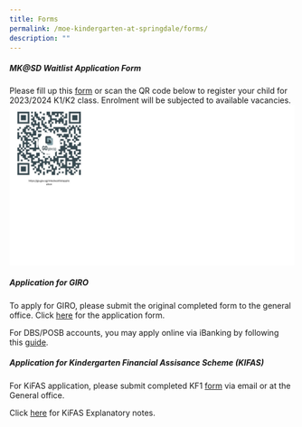 ```yaml
---
title: Forms
permalink: /moe-kindergarten-at-springdale/forms/
description: ""
---
```

##### MK@SD Waitlist Application Form
Please fill up this [form](https://www.form.gov.sg/63da2b35bef23b0011b34d73) or scan the QR code below to register your child for 2023/2024 K1/K2 class. Enrolment will be subjected to available vacancies.
![](/images/waitlist%20qr%20code_updated.jpg)

##### **Application for GIRO**
To apply for GIRO, please submit the original completed form to the general office. Click [here](/files/GIRO%20for%20payment%20of%20MK%20fee%20non-DBSPOSBacct.pdf) for the application form.

For DBS/POSB accounts, you may apply online via iBanking by following this [guide](/files/Steps%20to%20apply%20GIRO%20online%20for%20DBS%20and%20POSB%20accounts.pdf).

##### **Application for Kindergarten Financial Assisance Scheme (KIFAS)**
For KiFAS application, please submit completed KF1 [form](/files/KF1%20-%20Enrolment%20and%20KiFAS%20Application%20(1%20Jan%202022).pdf) via email or at the General office.

Click [here](/files/KiFAS%20Explanatory%20Notes%20(1%20Jan%202022).pdf) for KiFAS Explanatory notes.



